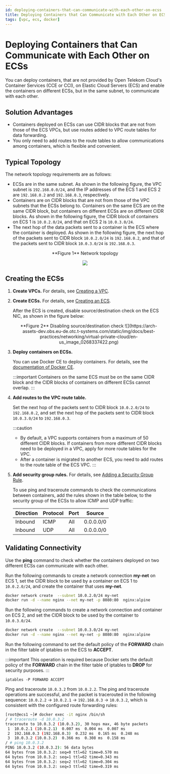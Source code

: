 ```yaml
---
id: deploying-containers-that-can-communicate-with-each-other-on-ecss
title: Deploying Containers that Can Communicate with Each Other on ECSs
tags: [vpc, ecs, docker]
---
```


# Deploying Containers that Can Communicate with Each Other on ECSs

You can deploy containers, that are not provided by Open Telekom Cloud's Container Services (CCE or CCI), on Elastic Cloud Servers (ECS) and enable the containers on different ECSs, but in the same subnet, to communicate with each other.

## Solution Advantages

* Containers deployed on ECSs can use CIDR blocks that are not from those of the ECS VPCs, but use routes added to VPC route tables for data forwarding.
* You only need to add routes to the route tables to allow communications among containers, which is flexible and convenient.

## Typical Topology

The network topology requirements are as follows:

* ECSs are in the same subnet. As shown in the following figure, the VPC subnet is `192.168.0.0/24`, and the IP addresses of the ECS 1 and ECS 2 are `192.168.0.2` and `192.168.0.3`, respectively.
* Containers are on CIDR blocks that are not from those of the VPC subnets that the ECSs belong to. Containers on the same ECS are on the same CIDR block, but containers on different ECSs are on different CIDR blocks. As shown in the following figure, the CIDR block of containers on ECS 1 is `10.0.2.0/24`, and that on ECS 2 is `10.0.3.0/24`.
* The next hop of the data packets sent to a container is the ECS where the container is deployed. As shown in the following figure, the next hop of the packets sent to CIDR block `10.0.2.0/24` is `192.168.0.2`, and that of the packets sent to CIDR block `10.0.3.0/24` is `192.168.0.3`.

<center>
**Figure 1** Network topology  

![](https://arch-assets-dev.obs.eu-de.otc.t-systems.com/static/img/docs/best-practices/networking/virtual-private-cloud/en-us_image_0268337419.png)
</center>

## Creating the ECSs

1. **Create VPCs.** For details, see [Creating a VPC](https://docs.otc.t-systems.com/virtual-private-cloud/umn/vpc_and_subnet/vpc/creating_a_vpc.html#en-us-topic-0013935842).

2. **Create ECSs.** For details, see [Creating an ECS](https://docs.otc.t-systems.com/elastic-cloud-server/umn/getting_started/creating_an_ecs/index.html#en-us-topic-0021831611).

    After the ECS is created, disable source/destination check on the ECS NIC, as shown in the figure below:

    <center>
    **Figure 2** Disabling source/destination check  
    ![](https://arch-assets-dev.obs.eu-de.otc.t-systems.com/static/img/docs/best-practices/networking/virtual-private-cloud/en-us_image_0268337422.png)
    </center>

3. **Deploy containers on ECSs.**

    You can use Docker CE to deploy containers. For details, see the [documentation of Docker CE](https://docs.docker.com/engine/install/).

    :::important
    Containers on the same ECS must be on the same CIDR block and the CIDR blocks of containers on different ECSs cannot overlap.
    :::

4. **Add routes to the VPC route table.**

    Set the next hop of the packets sent to CIDR block `10.0.2.0/24` to `192.168.0.2`, and set the next hop of the packets sent to CIDR block `10.0.3.0/24` to `192.168.0.3`.

    :::caution
    * By default, a VPC supports containers from a maximum of 50 different CIDR blocks. If containers from more different CIDR blocks need to be deployed in a VPC, apply for more route tables for the VPC.
    * After a container is migrated to another ECS, you need to add routes to the route table of the ECS VPC.
    :::

5. **Add security group rules.** For details, see [Adding a Security Group Rule](https://docs.otc.t-systems.com/virtual-private-cloud/umn/access_control/security_group/managing_a_security_group/creating_a_security_group.html#en-us-topic-0013748715).

    To use ping and traceroute commands to check the communications between containers, add the rules shown in the table below, to the security group of the ECSs to allow ICMP and UDP traffic:

    |         Direction|         Protocol|         Port|         Source   |
    |------------------|-----------------|-------------|------------------|
    |         Inbound  |         ICMP    |         All |         0.0.0.0/0|
    |         Inbound  |         UDP     |         All |         0.0.0.0/0|

## Validating Connectivity

Use the **ping** command to check whether the containers deployed on two different ECSs can communicate with each other.

Run the following commands to create a network connection **my-net** on ECS 1, set the CIDR block to be used by a container on ECS 1 to `10.0.2.0/24`, and create the container that uses **my-net**.

```bash
docker network create  --subnet 10.0.2.0/24 my-net
docker run -d --name nginx --net my-net -p 8080:80  nginx:alpine
```

Run the following commands to create a network connection and container on ECS 2, and set the CIDR block to be used by the container to `10.0.3.0/24`.

```bash
docker network create  --subnet 10.0.3.0/24 my-net
docker run -d --name nginx --net my-net -p 8080:80  nginx:alpine
```

Run the following command to set the default policy of the **FORWARD** chain in the filter table of iptables on the ECS to **ACCEPT**.

:::important
This operation is required because Docker sets the default policy of the **FORWARD** chain in the filter table of iptables to **DROP** for security purposes.
:::

```shell
iptables -P FORWARD ACCEPT
```

Ping and traceroute `10.0.3.2` from `10.0.2.2`. The ping and traceroute operations are successful, and the packet is tracerouted in the following sequence: `10.0.2.2` -> `10.0.2.1` -> `192.168.0.3` -> `10.0.3.2`, which is consistent with the configured route forwarding rules:

```bash
[root@ecs1 ~]# docker exec -it nginx /bin/sh
/ # traceroute -d 10.0.3.2
traceroute to 10.0.3.2 (10.0.3.2), 30 hops max, 46 byte packets
 1  10.0.2.1 (10.0.2.1)  0.007 ms  0.004 ms  0.007 ms
 2  192.168.0.3 (192.168.0.3)  0.232 ms  0.165 ms  0.248 ms
 3  10.0.3.2 (10.0.3.2)  0.366 ms  0.308 ms  0.158 ms
/ # ping 10.0.3.2
PING 10.0.3.2 (10.0.3.2): 56 data bytes
64 bytes from 10.0.3.2: seq=0 ttl=62 time=0.570 ms
64 bytes from 10.0.3.2: seq=1 ttl=62 time=0.343 ms
64 bytes from 10.0.3.2: seq=2 ttl=62 time=0.304 ms
64 bytes from 10.0.3.2: seq=3 ttl=62 time=0.319 ms
```